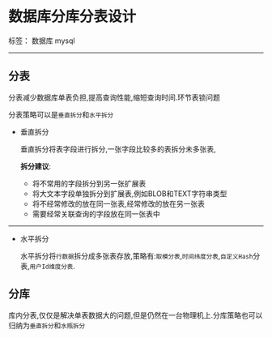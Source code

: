#  数据库分库分表设计


标签：  数据库 mysql

---



## 分表

分表减少数据库单表负担,提高查询性能,缩短查询时间.环节表锁问题

分表策略可以是`垂直拆分`和`水平拆分`

* 垂直拆分

  垂直拆分将表字段进行拆分,一张字段比较多的表拆分未多张表,

  **拆分建议**:

  * 将不常用的字段拆分到另一张扩展表
  * 将大文本字段单独拆分到扩展表,例如BLOB和TEXT字符串类型
  * 将不经常修改的放在同一张表,经常修改的放在另一张表
  * 需要经常关联查询的字段放在同一张表中

------

* 水平拆分

  水平拆分将`行数据`拆分成多张表存放,策略有:`取模分表`,`时间纬度分表`,`自定义Hash`分表,`用户Id维度分表`.



## 分库

库内分表,仅仅是解决单表数据大的问题,但是仍然在一台物理机上.分库策略也可以归纳为`垂直拆分`和`水瓶拆分`



